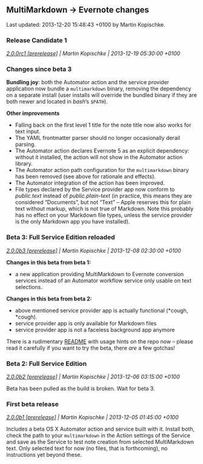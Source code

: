 ## MultiMarkdown → Evernote changes ##

Last updated: 2013-12-20 15:48:43 +0100 by Martin Kopischke.

### Release Candidate 1 ###

*[2.0.0rc1 [prerelease]](https://github.com/kopischke/mmd2en/releases/tag/2.0.0rc1) | Martin Kopischke | 2013-12-19 05:30:00 +0100*

### Changes since beta 3 ###

**Bundling joy**: both the Automator action and the service provider application now bundle a `multimarkdown` binary, removing the dependency on a separate install (user installs will override the bundled binary if they are both newer and located in *bash*’s `$PATH`).

**Other improvements**

* Falling back on the first level 1 title for the note title now also works for text input.
* The YAML frontmatter parser should no longer occasionally derail parsing.
* The Automator action declares Evernote 5 as an explicit dependency: without it installed, the action will not show in the Automator action library.
* The Automator action path configuration for the `multimarkdown` binary has been removed (see above for rationale and effects).
* The Automator integration of the action has been improved.
* File types declared by the Service provider app now conform to *public.text* instead of *public.plain-text* (in practice, this means they are considered “Documents”, but not “Text” – Apple reserves this for plain text without markup, which is not true of Markdown. Note this probably has no effect on your Markdown file types, unless the service provider is the only Markdown app you have installed).

### Beta 3: Full Service Edition reloaded ###

*[2.0.0b3 [prerelease]](https://github.com/kopischke/mmd2en/releases/tag/2.0.0b3) | Martin Kopischke | 2013-12-08 02:30:00 +0100*

**Changes in this beta from beta 1:**

- a new application providing MultiMarkdown to Evernote conversion services instead of an Automator workflow service only usable on text selections.

**Changes in this beta from beta 2:**

- above mentioned service provider app is actually functional (*cough, *cough).
- service provider app is only available for Markdown files
- service provider app is not a faceless background app anymore

There is a rudimentary [README](https://github.com/kopischke/mmd2en/blob/beta/README.md) with usage hints on the repo now – please read it carefully if you want to try the beta, there *are* a few gotchas!

### Beta 2: Full Service Edition ###

*[2.0.0b2 [prerelease]](https://github.com/kopischke/mmd2en/releases/tag/2.0.0b2) | Martin Kopischke | 2013-12-06 03:15:00 +0100*

Beta has been pulled as the build is broken. Wait for beta 3.

### First beta release ###

*[2.0.0b1 [prerelease]](https://github.com/kopischke/mmd2en/releases/tag/2.0.0b1) | Martin Kopischke | 2013-12-05 01:45:00 +0100*

Includes a beta OS X Automator action and service built with it. Install both, check the path to your `multimarkdown` in the Action settings of the Service and save as the Service to test note creation from selected MultiMarkdown text. Only selected text for now (no files, that is forthcoming), no instructions yet beyond these.

